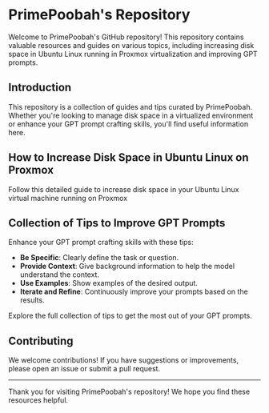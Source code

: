 # PrimePoobah's Repository

Welcome to PrimePoobah's GitHub repository! This repository contains valuable resources and guides on various topics, including increasing disk space in Ubuntu Linux running in Proxmox virtualization and improving GPT prompts.

## Introduction

This repository is a collection of guides and tips curated by PrimePoobah. Whether you're looking to manage disk space in a virtualized environment or enhance your GPT prompt crafting skills, you'll find useful information here.

## How to Increase Disk Space in Ubuntu Linux on Proxmox

Follow this detailed guide to increase disk space in your Ubuntu Linux virtual machine running on Proxmox

## Collection of Tips to Improve GPT Prompts

Enhance your GPT prompt crafting skills with these tips:

- **Be Specific**: Clearly define the task or question.
- **Provide Context**: Give background information to help the model understand the context.
- **Use Examples**: Show examples of the desired output.
- **Iterate and Refine**: Continuously improve your prompts based on the results.

Explore the full collection of tips to get the most out of your GPT prompts.

## Contributing

We welcome contributions! If you have suggestions or improvements, please open an issue or submit a pull request.

---

Thank you for visiting PrimePoobah's repository! We hope you find these resources helpful.
